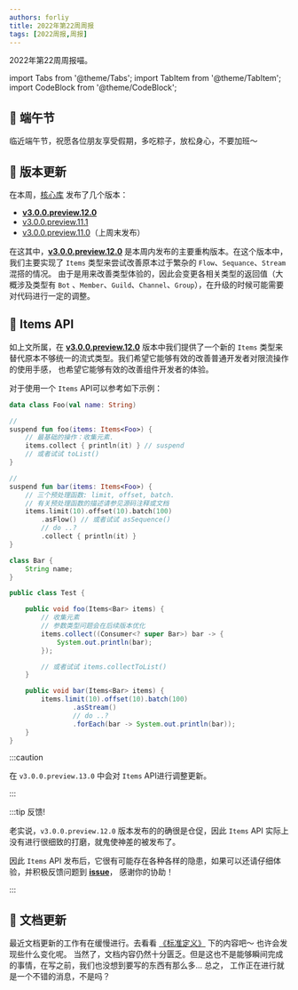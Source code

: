 ```yaml
---
authors: forliy
title: 2022年第22周周报
tags: [2022周报,周报]
---
```



2022年第22周周报喵。

<!--truncate-->

import Tabs from '@theme/Tabs';
import TabItem from '@theme/TabItem';
import CodeBlock from '@theme/CodeBlock';

## 🐲 端午节
临近端午节，祝愿各位朋友享受假期，多吃粽子，放松身心，不要加班～


## 🚀 版本更新
在本周，[核心库](https://github.com/ForteScarlet/simpler-robot) 发布了几个版本：
- [**v3.0.0.preview.12.0**](https://github.com/ForteScarlet/simpler-robot/releases/tag/v3.0.0.preview.12.0)
- [v3.0.0.preview.11.1](https://github.com/ForteScarlet/simpler-robot/releases/tag/v3.0.0.preview.11.1)
- [v3.0.0.preview.11.0](https://github.com/ForteScarlet/simpler-robot/releases/tag/v3.0.0.preview.11.0)（上周末发布）

在这其中，[**v3.0.0.preview.12.0**](https://github.com/ForteScarlet/simpler-robot/releases/tag/v3.0.0.preview.12.0)
是本周内发布的主要重构版本。在这个版本中，我们主要实现了 `Items` 类型来尝试改善原本过于繁杂的 `Flow`、`Sequance`、`Stream`混搭的情况。
由于是用来改善类型体验的，因此会变更各相关类型的返回值（大概涉及类型有 `Bot` 、`Member`、`Guild`、`Channel`、`Group`），在升级的时候可能需要对代码进行一定的调整。

## 🎸 Items API
如上文所属，在 [**v3.0.0.preview.12.0**](https://github.com/ForteScarlet/simpler-robot/releases/tag/v3.0.0.preview.12.0)
版本中我们提供了一个新的 `Items` 类型来替代原本不够统一的流式类型。我们希望它能够有效的改善普通开发者对限流操作的使用手感，
也希望它能够有效的改善组件开发者的体验。

对于使用一个 `Items` API可以参考如下示例：

<Tabs groupId='code'>
<TabItem value='Kotlin'>

```kotlin
data class Foo(val name: String)

// 
suspend fun foo(items: Items<Foo>) {
    // 最基础的操作：收集元素.
    items.collect { println(it) } // suspend
    // 或者试试 toList()
}

// 
suspend fun bar(items: Items<Foo>) {
    // 三个预处理函数: limit, offset, batch.
    // 有关预处理函数的描述请参见源码注释或文档
    items.limit(10).offset(10).batch(100)
        .asFlow() // 或者试试 asSequence()
        // do ..?
        .collect { println(it) }
}
```

</TabItem>
<TabItem value='Java'>

```java
class Bar {
    String name;
}

public class Test {

    public void foo(Items<Bar> items) {
        // 收集元素
        // 参数类型问题会在后续版本优化
        items.collect((Consumer<? super Bar>) bar -> {
            System.out.println(bar);
        });

        // 或者试试 items.collectToList()
    }

    public void bar(Items<Bar> items) {
        items.limit(10).offset(10).batch(100)
                .asStream()
                // do ..?
                .forEach(bar -> System.out.println(bar));
    }
}
```

</TabItem>
</Tabs>

:::caution

在 `v3.0.0.preview.13.0` 中会对 `Items` API进行调整更新。

:::

:::tip 反馈!

老实说，`v3.0.0.preview.12.0` 版本发布的的确很是仓促，因此 `Items` API 实际上没有进行很细致的打磨，就鬼使神差的被发布了。

因此 `Items` API 发布后，它很有可能存在各种各样的隐患，如果可以还请仔细体验，并积极反馈问题到 [**issue**](https://github.com/ForteScarlet/simpler-robot/issues)，
感谢你的协助！

:::

## 📖 文档更新
最近文档更新的工作有在缓慢进行。去看看 [《标准定义》](/docs/defition/) 下的内容吧～ 也许会发现些什么变化呢。
当然了，文档内容仍然十分匮乏。但是这也不是能够瞬间完成的事情，在写之前，我们也没想到要写的东西有那么多... 总之，
工作正在进行就是一个不错的消息，不是吗？
